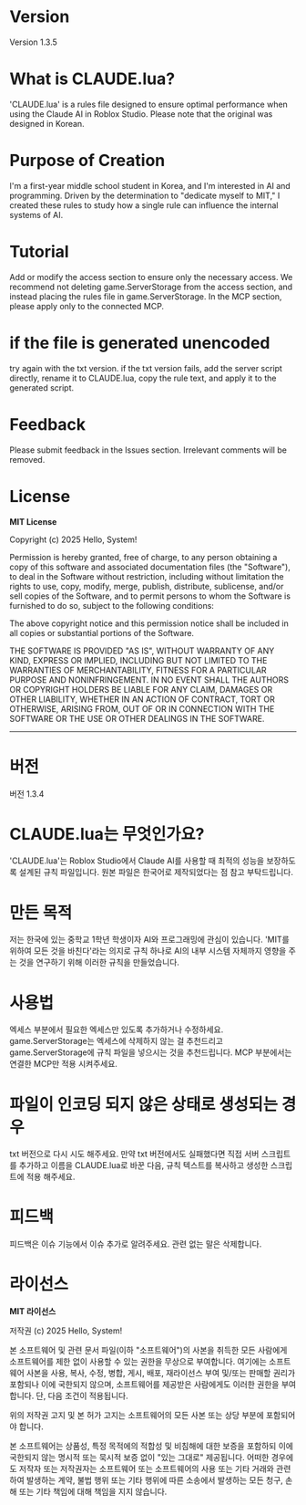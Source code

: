 # Version
Version 1.3.5

# What is CLAUDE.lua?
'CLAUDE.lua' is a rules file designed to ensure optimal performance when using the Claude AI in Roblox Studio.
Please note that the original was designed in Korean.

# Purpose of Creation
I'm a first-year middle school student in Korea, and I'm interested in AI and programming. Driven by the determination to "dedicate myself to MIT," I created these rules to study how a single rule can influence the internal systems of AI.

# Tutorial
Add or modify the access section to ensure only the necessary access.
We recommend not deleting game.ServerStorage from the access section, and instead placing the rules file in game.ServerStorage.
In the MCP section, please apply only to the connected MCP.

# if the file is generated unencoded
try again with the txt version.
if the txt version fails, add the server script directly, rename it to CLAUDE.lua, copy the rule text, and apply it to the generated script.

# Feedback
Please submit feedback in the Issues section. Irrelevant comments will be removed.

# License
**MIT License**

Copyright (c) 2025 Hello, System!

Permission is hereby granted, free of charge, to any person obtaining a copy
of this software and associated documentation files (the "Software"), to deal
in the Software without restriction, including without limitation the rights
to use, copy, modify, merge, publish, distribute, sublicense, and/or sell
copies of the Software, and to permit persons to whom the Software is
furnished to do so, subject to the following conditions:

The above copyright notice and this permission notice shall be included in all
copies or substantial portions of the Software.

THE SOFTWARE IS PROVIDED "AS IS", WITHOUT WARRANTY OF ANY KIND, EXPRESS OR
IMPLIED, INCLUDING BUT NOT LIMITED TO THE WARRANTIES OF MERCHANTABILITY,
FITNESS FOR A PARTICULAR PURPOSE AND NONINFRINGEMENT. IN NO EVENT SHALL THE
AUTHORS OR COPYRIGHT HOLDERS BE LIABLE FOR ANY CLAIM, DAMAGES OR OTHER
LIABILITY, WHETHER IN AN ACTION OF CONTRACT, TORT OR OTHERWISE, ARISING FROM,
OUT OF OR IN CONNECTION WITH THE SOFTWARE OR THE USE OR OTHER DEALINGS IN THE
SOFTWARE.

-----------------------------------

# 버전
버전 1.3.4

# CLAUDE.lua는 무엇인가요?
'CLAUDE.lua'는 Roblox Studio에서 Claude AI를 사용할 때 최적의 성능을 보장하도록 설계된 규칙 파일입니다. 원본 파일은 한국어로 제작되었다는 점 참고 부탁드립니다.

# 만든 목적
저는 한국에 있는 중학교 1학년 학생이자 AI와 프로그래밍에 관심이 있습니다. 'MIT를 위하여 모든 것을 바친다'라는 의지로 규칙 하나로 AI의 내부 시스템 자체까지 영향을 주는 것을 연구하기 위해 이러한 규칙을 만들었습니다.

# 사용법
엑세스 부분에서 필요한 엑세스만 있도록 추가하거나 수정하세요.
game.ServerStorage는 엑세스에 삭제하지 않는 걸 추천드리고 game.ServerStorage에 규칙 파일을 넣으시는 것을 추천드립니다.
MCP 부분에서는 연결한 MCP만 적용 시켜주세요.

# 파일이 인코딩 되지 않은 상태로 생성되는 경우
txt 버전으로 다시 시도 해주세요. 만약 txt 버전에서도 실패했다면 직접 서버 스크립트를 추가하고 이름을 CLAUDE.lua로 바꾼 다음, 규칙 텍스트를 복사하고 생성한 스크립트에 적용 해주세요.

# 피드백
피드백은 이슈 기능에서 이슈 추가로 알려주세요. 관련 없는 말은 삭제합니다.

# 라이선스
**MIT 라이선스**

저작권 (c) 2025 Hello, System!

본 소프트웨어 및 관련 문서 파일(이하 "소프트웨어")의 사본을 취득한 모든 사람에게 소프트웨어를 제한 없이 사용할 수 있는 권한을 무상으로 부여합니다. 여기에는 소프트웨어 사본을 사용, 복사, 수정, 병합, 게시, 배포, 재라이선스 부여 및/또는 판매할 권리가 포함되나 이에 국한되지 않으며, 소프트웨어를 제공받은 사람에게도 이러한 권한을 부여합니다. 단, 다음 조건이 적용됩니다.

위의 저작권 고지 및 본 허가 고지는 소프트웨어의 모든 사본 또는 상당 부분에 포함되어야 합니다.

본 소프트웨어는 상품성, 특정 목적에의 적합성 및 비침해에 대한 보증을 포함하되 이에 국한되지 않는 명시적 또는 묵시적 보증 없이 "있는 그대로" 제공됩니다. 어떠한 경우에도 저작자 또는 저작권자는 소프트웨어 또는 소프트웨어의 사용 또는 기타 거래와 관련하여 발생하는 계약, 불법 행위 또는 기타 행위에 따른 소송에서 발생하는 모든 청구, 손해 또는 기타 책임에 대해 책임을 지지 않습니다.






